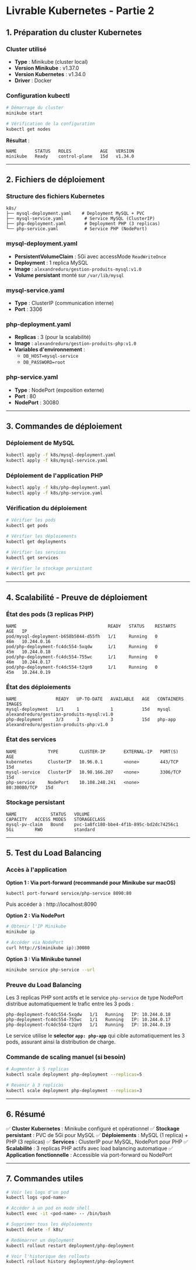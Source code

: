 # Livrable Kubernetes - Partie 2

## 1. Préparation du cluster Kubernetes

### Cluster utilisé
- **Type** : Minikube (cluster local)
- **Version Minikube** : v1.37.0
- **Version Kubernetes** : v1.34.0
- **Driver** : Docker

### Configuration kubectl
```bash
# Démarrage du cluster
minikube start

# Vérification de la configuration
kubectl get nodes
```

**Résultat** :
```
NAME       STATUS   ROLES           AGE   VERSION
minikube   Ready    control-plane   15d   v1.34.0
```

---

## 2. Fichiers de déploiement

### Structure des fichiers Kubernetes

```
k8s/
├── mysql-deployment.yaml    # Deployment MySQL + PVC
├── mysql-service.yaml        # Service MySQL (ClusterIP)
├── php-deployment.yaml       # Deployment PHP (3 replicas)
└── php-service.yaml          # Service PHP (NodePort)
```

### mysql-deployment.yaml
- **PersistentVolumeClaim** : 5Gi avec accessMode `ReadWriteOnce`
- **Deployment** : 1 replica MySQL
- **Image** : `alexandreduro/gestion-produits-mysql:v1.0`
- **Volume persistant** monté sur `/var/lib/mysql`

### mysql-service.yaml
- **Type** : ClusterIP (communication interne)
- **Port** : 3306

### php-deployment.yaml
- **Replicas** : 3 (pour la scalabilité)
- **Image** : `alexandreduro/gestion-produits-php:v1.0`
- **Variables d'environnement** :
  - `DB_HOST=mysql-service`
  - `DB_PASSWORD=root`

### php-service.yaml
- **Type** : NodePort (exposition externe)
- **Port** : 80
- **NodePort** : 30080

---

## 3. Commandes de déploiement

### Déploiement de MySQL
```bash
kubectl apply -f k8s/mysql-deployment.yaml
kubectl apply -f k8s/mysql-service.yaml
```

### Déploiement de l'application PHP
```bash
kubectl apply -f k8s/php-deployment.yaml
kubectl apply -f k8s/php-service.yaml
```

### Vérification du déploiement
```bash
# Vérifier les pods
kubectl get pods

# Vérifier les déploiements
kubectl get deployments

# Vérifier les services
kubectl get services

# Vérifier le stockage persistant
kubectl get pvc
```

---

## 4. Scalabilité - Preuve de déploiement

### État des pods (3 replicas PHP)
```
NAME                                   READY   STATUS    RESTARTS   AGE   IP
pod/mysql-deployment-b658b5844-d55fh   1/1     Running   0          46m   10.244.0.16
pod/php-deployment-fc4dc554-5xqdw      1/1     Running   0          45m   10.244.0.18
pod/php-deployment-fc4dc554-755wc      1/1     Running   0          46m   10.244.0.17
pod/php-deployment-fc4dc554-t2qn9      1/1     Running   0          45m   10.244.0.19
```

### État des déploiements
```
NAME               READY   UP-TO-DATE   AVAILABLE   AGE   CONTAINERS   IMAGES
mysql-deployment   1/1     1            1           15d   mysql        alexandreduro/gestion-produits-mysql:v1.0
php-deployment     3/3     3            3           15d   php-app      alexandreduro/gestion-produits-php:v1.0
```

### État des services
```
NAME            TYPE        CLUSTER-IP       EXTERNAL-IP   PORT(S)        AGE
kubernetes      ClusterIP   10.96.0.1        <none>        443/TCP        15d
mysql-service   ClusterIP   10.98.166.207    <none>        3306/TCP       15d
php-service     NodePort    10.108.248.241   <none>        80:30080/TCP   15d
```

### Stockage persistant
```
NAME             STATUS   VOLUME                                     CAPACITY   ACCESS MODES   STORAGECLASS
mysql-pv-claim   Bound    pvc-1a8fc180-bbe4-4f1b-895c-bd2dc74256c1   5Gi        RWO            standard
```

---

## 5. Test du Load Balancing

### Accès à l'application

**Option 1 : Via port-forward (recommandé pour Minikube sur macOS)**
```bash
kubectl port-forward service/php-service 8090:80
```
Puis accéder à : http://localhost:8090

**Option 2 : Via NodePort**
```bash
# Obtenir l'IP Minikube
minikube ip

# Accéder via NodePort
curl http://$(minikube ip):30080
```

**Option 3 : Via Minikube tunnel**
```bash
minikube service php-service --url
```

### Preuve du Load Balancing

Les 3 replicas PHP sont actifs et le service `php-service` de type NodePort distribue automatiquement le trafic entre les 3 pods :

```
php-deployment-fc4dc554-5xqdw   1/1   Running   IP: 10.244.0.18
php-deployment-fc4dc554-755wc   1/1   Running   IP: 10.244.0.17
php-deployment-fc4dc554-t2qn9   1/1   Running   IP: 10.244.0.19
```

Le service utilise le **selector `app: php-app`** qui cible automatiquement les 3 pods, assurant ainsi la distribution de charge.

### Commande de scaling manuel (si besoin)
```bash
# Augmenter à 5 replicas
kubectl scale deployment php-deployment --replicas=5

# Revenir à 3 replicas
kubectl scale deployment php-deployment --replicas=3
```

---

## 6. Résumé

✅ **Cluster Kubernetes** : Minikube configuré et opérationnel
✅ **Stockage persistant** : PVC de 5Gi pour MySQL
✅ **Déploiements** : MySQL (1 replica) + PHP (3 replicas)
✅ **Services** : ClusterIP pour MySQL, NodePort pour PHP
✅ **Scalabilité** : 3 replicas PHP actifs avec load balancing automatique
✅ **Application fonctionnelle** : Accessible via port-forward ou NodePort

---

## 7. Commandes utiles

```bash
# Voir les logs d'un pod
kubectl logs <pod-name>

# Accéder à un pod en mode shell
kubectl exec -it <pod-name> -- /bin/bash

# Supprimer tous les déploiements
kubectl delete -f k8s/

# Redémarrer un deployment
kubectl rollout restart deployment/php-deployment

# Voir l'historique des rollouts
kubectl rollout history deployment/php-deployment
```
